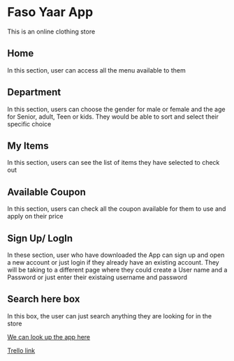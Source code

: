 # Faso Yaar App

This is an online clothing store

## Home

In this section, user can access all the menu available to them

## Department

In this section, users can choose the gender for male or female and the age for Senior, adult, Teen or kids. They would be able to sort and select their specific choice

## My Items

In this section, users can see the list of items they have selected to check out 

## Available Coupon

In this section, users can check all the coupon available for them to use and apply on their price

## Sign Up/ LogIn

In these section, user who have downloaded the App can sign up and open a new account or just login if they already have an existing account. They will be taking to a different page where they could create a User name and a Password or just enter their existaing username and password

## Search here box

In this box, the user can just search anything they are looking for in the store

[We can look up the app here](https://github.com/sompagnimdi/Faso-yaar-app.git)

[Trello link](https://trello.com/b/XMehLtkv/faso-yaar-app)





